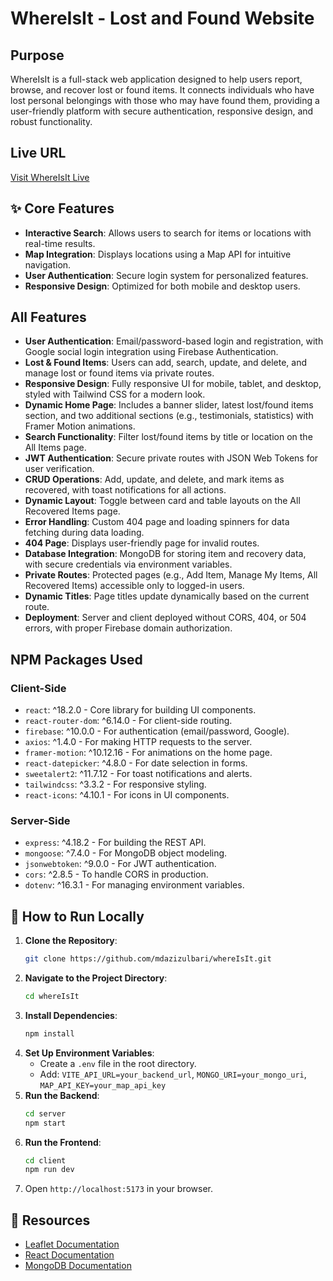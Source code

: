 # WhereIsIt - Lost and Found Website

## Purpose

WhereIsIt is a full-stack web application designed to help users report, browse, and recover lost or found items. It connects individuals who have lost personal belongings with those who may have found them, providing a user-friendly platform with secure authentication, responsive design, and robust functionality.

## Live URL

[Visit WhereIsIt Live](https://whereisit-sma.netlify.app/)

## ✨ Core Features

- **Interactive Search**: Allows users to search for items or locations with real-time results.
- **Map Integration**: Displays locations using a Map API for intuitive navigation.
- **User Authentication**: Secure login system for personalized features.
- **Responsive Design**: Optimized for both mobile and desktop users.

## All Features

- **User Authentication**: Email/password-based login and registration, with Google social login integration using Firebase Authentication.
- **Lost & Found Items**: Users can add, search, update, and delete, and manage lost or found items via private routes.
- **Responsive Design**: Fully responsive UI for mobile, tablet, and desktop, styled with Tailwind CSS for a modern look.
- **Dynamic Home Page**: Includes a banner slider, latest lost/found items section, and two additional sections (e.g., testimonials, statistics) with Framer Motion animations.
- **Search Functionality**: Filter lost/found items by title or location on the All Items page.
- **JWT Authentication**: Secure private routes with JSON Web Tokens for user verification.
- **CRUD Operations**: Add, update, and delete, and mark items as recovered, with toast notifications for all actions.
- **Dynamic Layout**: Toggle between card and table layouts on the All Recovered Items page.
- **Error Handling**: Custom 404 page and loading spinners for data fetching during data loading.
- **404 Page**: Displays user-friendly page for invalid routes.
- **Database Integration**: MongoDB for storing item and recovery data, with secure credentials via environment variables.
- **Private Routes**: Protected pages (e.g., Add Item, Manage My Items, All Recovered Items) accessible only to logged-in users.
- **Dynamic Titles**: Page titles update dynamically based on the current route.
- **Deployment**: Server and client deployed without CORS, 404, or 504 errors, with proper Firebase domain authorization.

## NPM Packages Used

### Client-Side

- `react`: ^18.2.0 - Core library for building UI components.
- `react-router-dom`: ^6.14.0 - For client-side routing.
- `firebase`: ^10.0.0 - For authentication (email/password, Google).
- `axios`: ^1.4.0 - For making HTTP requests to the server.
- `framer-motion`: ^10.12.16 - For animations on the home page.
- `react-datepicker`: ^4.8.0 - For date selection in forms.
- `sweetalert2`: ^11.7.12 - For toast notifications and alerts.
- `tailwindcss`: ^3.3.2 - For responsive styling.
- `react-icons`: ^4.10.1 - For icons in UI components.

### Server-Side

- `express`: ^4.18.2 - For building the REST API.
- `mongoose`: ^7.4.0 - For MongoDB object modeling.
- `jsonwebtoken`: ^9.0.0 - For JWT authentication.
- `cors`: ^2.8.5 - To handle CORS in production.
- `dotenv`: ^16.3.1 - For managing environment variables.

## 🚀 How to Run Locally

1. **Clone the Repository**:
   ```bash
   git clone https://github.com/mdazizulbari/whereIsIt.git
   ```
2. **Navigate to the Project Directory**:
   ```bash
   cd whereIsIt
   ```
3. **Install Dependencies**:
   ```bash
   npm install
   ```
4. **Set Up Environment Variables**:
   - Create a `.env` file in the root directory.
   - Add: `VITE_API_URL=your_backend_url`, `MONGO_URI=your_mongo_uri`, `MAP_API_KEY=your_map_api_key`
5. **Run the Backend**:
   ```bash
   cd server
   npm start
   ```
6. **Run the Frontend**:
   ```bash
   cd client
   npm run dev
   ```
7. Open `http://localhost:5173` in your browser.

## 🔗 Resources

- [Leaflet Documentation](https://leafletjs.com/reference.html)
- [React Documentation](https://react.dev/)
- [MongoDB Documentation](https://www.mongodb.com/docs/)
